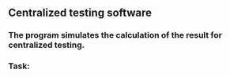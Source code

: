 ## Centralized testing software
### The program simulates the calculation of the result for centralized testing.

### Task:
